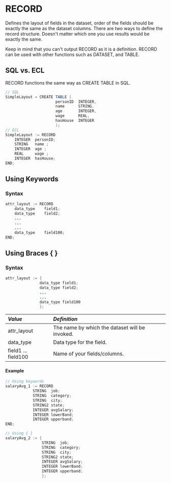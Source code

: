 # RECORD

Defines the layout of fields in the dataset, order of the fields should be exactly the same as the dataset columns. There are two ways to define the record structure. Doesn't matter which one you use results would be exactly the same.

Keep in mind that you can't output RECORD as it is a definition.  RECORD can be used with other  functions such as DATASET, and TABLE. 

## SQL vs. ECL

RECORD functions the same way as CREATE TABLE in SQL.

```java
// SQL 
SimpleLayout = CREATE TABLE (
                      personID  INTEGER,
                      name      STRING,
                      age       INTEGER,
                      wage      REAL,
                      hasHouse  INTEGER
                      );
// ECL
SimpleLayout := RECORD
    INTEGER  personID;
    STRING   name ;
    INTEGER  age ;
    REAL     wage ;
    INTEGER  hasHouse;
END;

```

## Using Keywords


### Syntax

```java
attr_layout := RECORD
    data_type    field1;
    data_type    field2;
    ...
    ...
    ...
    data_type    field100;
END;
```

## Using Braces { }

### Syntax

```java
attr_layout := {
               data_type field1;
               data_type field2;
               ...
               ...
               data_type field100
               };
```

|*Value*|*Definition*|
|:----|:---------|
attr_layout | The name by which the dataset will be invoked. 
data_type   | Data type for the field.
field1 ... field100 | Name of your fields/columns.

#### Example

```java
// Using keywords
salaryAvg_1 := RECORD
            STRING  job;
            STRING  category;
            STRING  city;
            STRING2 state;
            INTEGER avgSalary;
            INTEGER lowerBand;
            INTEGER upperband;
END;

// Using { }
salaryAvg_2 := {
                STRING  job;
                STRING  category;
                STRING  city;
                STRING2 state;
                INTEGER avgSalary;
                INTEGER lowerBand;
                INTEGER upperband;
                };
```


